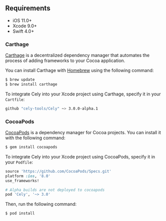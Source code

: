 
## Requirements

- iOS 11.0+
- Xcode 9.0+
- Swift 4.0+

### Carthage

[Carthage](https://github.com/Carthage/Carthage) is a decentralized dependency manager that automates the process of adding frameworks to your Cocoa application.

You can install Carthage with [Homebrew](http://brew.sh/) using the following command:

```bash
$ brew update
$ brew install carthage
```

To integrate Cely into your Xcode project using Carthage, specify it in your `Cartfile`:

```bash
github "cely-tools/Cely" ~> 3.0.0-alpha.1
```

### CocoaPods

[CocoaPods](http://cocoapods.org) is a dependency manager for Cocoa projects. You can install it with the following command:

```bash
$ gem install cocoapods
```

To integrate Cely into your Xcode project using CocoaPods, specify it in your `Podfile`:

```ruby
source 'https://github.com/CocoaPods/Specs.git'
platform :ios, '8.0'
use_frameworks!

# Alpha builds are not deployed to cocoapods
pod 'Cely', '~> 3.0'
```

Then, run the following command:

```bash
$ pod install
```
